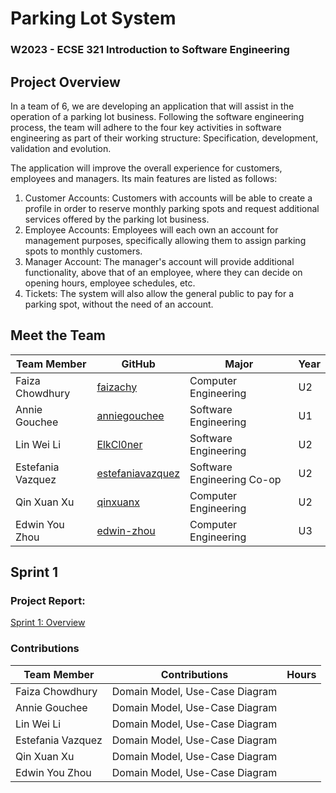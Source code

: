 # Parking Lot System
### W2023 - ECSE 321 Introduction to Software Engineering

## Project Overview
In a team of 6, we are developing an application that will assist in the operation of a parking lot business. Following the software engineering process, the team will adhere to the four key activities in software engineering as part of their working structure: Specification, development, validation and evolution. 

The application will improve the overall experience for customers, employees and managers. Its main features are listed as follows:
1. Customer Accounts: Customers with accounts will be able to create a profile in order to reserve monthly parking spots and request additional services offered by the parking lot business.
2. Employee Accounts: Employees will each own an account for management purposes, specifically allowing them to assign parking spots to monthly customers.
3. Manager Account: The manager's account will provide additional functionality, above that of an employee, where they can decide on opening hours, employee schedules, etc.
4. Tickets: The system will also allow the general public to pay for a parking spot, without the need of an account.

## Meet the Team
| Team Member       | GitHub                                          | Major                      | Year |
| ----------------- | ----------------------------------------------- | -------------------------- | ---- |
| Faiza Chowdhury   |[faizachy](https://github.com/faizachy)          | Computer Engineering       | U2 |
| Annie Gouchee     |[anniegouchee](https://github.com/anniegouchee)  | Software Engineering       | U1 |
| Lin Wei Li        |[ElkCl0ner](https://github.com/ElkCl0ner)        | Software Engineering       | U2 |
| Estefania Vazquez |[estefaniavazquez](https://github.com/estefaniavazquez) | Software Engineering Co-op | U2 |
| Qin Xuan Xu       |[qinxuanx](https://github.com/qinxuanx)          | Computer Engineering       | U2 |
| Edwin You Zhou    |[edwin-zhou](https://github.com/edwin-zhou)      | Computer Engineering       | U3 |

## Sprint 1

### Project Report:
[Sprint 1: Overview](https://github.com/McGill-ECSE321-W23/project-group-04/wiki/Overview)

### Contributions
| Team Member       | Contributions                                   | Hours  |
| ----------------- | ----------------------------------------------- | ------ |
| Faiza Chowdhury   |Domain Model, Use-Case Diagram                   |        |
| Annie Gouchee     |Domain Model, Use-Case Diagram                   |        |
| Lin Wei Li        |Domain Model, Use-Case Diagram                   |        |
| Estefania Vazquez |Domain Model, Use-Case Diagram                   |        |
| Qin Xuan Xu       |Domain Model, Use-Case Diagram                   |        |
| Edwin You Zhou    |Domain Model, Use-Case Diagram                   |        |
